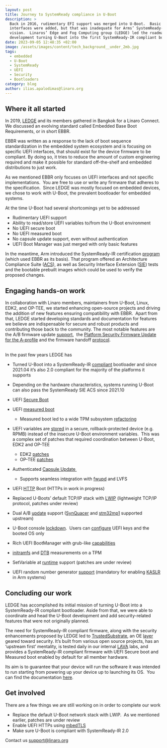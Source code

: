 ```yaml
---
layout: post
title: Journey to SystemReady compliance in U-Boot
description: >
  Back in 2016, rudimentary EFI support was merged into U-Boot.  Basic EFI
  interfaces were added, but that was inadequate for Arms’ SystemReady-IR
  vision.  Linaros’ Edge and Fog Computing group (LEDGE) led the roadmap and
  development turning U-Boot into the first SystemReady-IR compliant bootloader.
date: 2023-09-05 12:48:35 +02:00
image: /assets/images/content/tech_background__under_2mb.jpg
tags:
  - embedded
  - U-Boot
  - SystemReady
  - UEFI
  - Security
  - Bootloaders
category: blog
author: ilias.apalodimas@linaro.org
---
```

## Where it all started

In 2019, [LEDGE](https://www.linaro.org/membership/groups/#ledge) and its members gathered in Bangkok for a Linaro Connect. We discussed an evolving standard called Embedded Base Boot Requirements, or in short EBBR.  

EBBR was written as a response to the lack of boot sequence standardization in the embedded system ecosystem and is focusing on specific UEFI interfaces, that should exist for the device firmware to be compliant. By doing so, it tries to reduce the amount of custom engineering required and make it possible for standard off-the-shelf and embedded distributions to just work. 

As we mentioned EBBR only focuses on UEFI interfaces and not specific implementations.  You are free to use or write any firmware that adheres to the specification.  Since LEDGE was mostly focused on embedded devices, we chose to work with U-Boot, the prevalent bootloader for embedded systems.

At the time U-Boot had several shortcomings yet to be addressed

* Rudimentary UEFI support
* Ability to read/store UEFI variables to/from the U-Boot environment
* No UEFI secure boot
* No UEFI measured boot
* No capsule update support, even without authentication
* UEFI Boot Manager was just merged with only basic features

In the meantime, Arm introduced the SystemReady-IR certification [program](https://www.arm.com/architecture/system-architectures/systemready-certification-program/ir) (which used EBBR as its basis). That program offered an Architecture Compliance Suite ([ACS](https://github.com/ARM-software/arm-systemready)), as well as Security Interface Extension ([SIE](https://github.com/ARM-software/arm-systemready#systemready-security-interface-extension)) tests and the bootable prebuilt images which could be used to verify the proposed changes. 

## Engaging hands-on work

In collaboration with Linaro members, maintainers from U-Boot, Linux, EDK2, and OP-TEE, we started enhancing open-source projects and driving the addition of new features ensuring compatibility with EBBR.  Apart from that, LEDGE started developing standards and documentation for features we believe are indispensable for secure and robust products and contributing those back to the community. The most notable features are the A/B firmware update [support](https://gitlab.com/Linaro/trustedsubstrate/mbfw/uploads/3d0d7d11ca9874dc9115616b418aa330/mbfw.pdf),  the [Platform Security Firmware Update for the A-profile](https://documentation-service.arm.com/static/60af72bae022752339b44aa8?token=) and the firmware handoff [protocol](https://github.com/FirmwareHandoff/firmware_handoff).

\
In the past few years LEDGE has

* Turned U-Boot into a SystemReady-IR [compliant](https://www.arm.com/architecture/system-architectures/systemready-certification-program/ir) bootloader and since 2021.04 it’s also 2.0 compliant for the majority of the platforms it supports
* Depending on the hardware characteristics, systems running U-Boot can also pass the SystemReady SIE ACS since 2021.10
* UEFI [Secure Boot](https://source.denx.de/u-boot/u-boot/-/commit/4540dabdcacaea50bf874115f28adc103966d25a)
* UEFI [measured boot](https://source.denx.de/u-boot/u-boot/-/commit/c8d0fd582576ff7cc67d0053282430476201fd33)

  * Measured boot led to a wide TPM subsystem [refactoring](https://source.denx.de/u-boot/u-boot/-/commit/2c9626c463151f1c178b5855bc763978e3878954)
* UEFI variables are [stored](https://source.denx.de/u-boot/u-boot/-/commit/f042e47e8fb433a7a1f8a25d997ba0fe74e2db53) in a secure, rollback-protected device (e.g. RPMB) instead of the insecure U-Boot environment variables.  This was a complex set of patches that required coordination between U-Boot, EDK2 and OP-TEE

  * EDK2 [patches](https://github.com/tianocore/edk2-platforms/commit/daefcaae9128444f0659af91c41e495854777af9)
  * OP-TEE [patches](https://github.com/OP-TEE/optee_os/pull/3973)
* Authenticated [Capsule Update ](https://source.denx.de/u-boot/u-boot/-/commit/8d99026f06978ddf2ed72ccaed6cd3ad0887e4e5)

  * Supports seamless integration with [fwupd](https://github.com/fwupd/fwupd/commit/3747e245e5a5402eca272b7c45088e03ba965f1e) and LVFS
* UEFI [HTTP](https://source.denx.de/u-boot/u-boot/-/commit/cfbae48219fd81f6c9e1a7b5ee160cdd3005f958) Boot (HTTPs in work in progress)
* Replaced U-Boots’ default TCP/IP stack with [LWIP](https://lore.kernel.org/u-boot/20230822093614.4717-1-maxim.uvarov@linaro.org/) (lightweight TCP/IP protocol, patches under review)
* Dual A/B [update](https://source.denx.de/u-boot/u-boot/-/commit/86794052418b7aa15d94025add3082cd357a0b12) support ([SynQuacer](https://source.denx.de/u-boot/u-boot/-/commit/6b403ca4dcf4c68e2792c4e8b28e03b3cfe5db45) and [stm32mp1](https://source.denx.de/u-boot/u-boot/-/commit/a402adc664d4330b10089d81d377efaad0da3148) supported upstream)
* U-Boot console [lockdown](https://source.denx.de/u-boot/u-boot/-/commit/f076c994bfec77c9a784d15f0c6956e0132d7f90).  Users can [configure](https://source.denx.de/u-boot/u-boot/-/commit/87d791423ac69affec43dfb834965adcb0aa02e6) UEFI keys and the booted OS only
* Rich UEFI BootManager with grub-like [capabilities](https://source.denx.de/u-boot/u-boot/-/commit/cbea241e935ec754df44d5de0ad20b801f2d3f90)
* [initramfs](https://git.kernel.org/pub/scm/linux/kernel/git/torvalds/linux.git/commit/?id=566331696329c) and [DTB](https://source.denx.de/u-boot/u-boot/-/commit/aa2d3945ce6df43903d76cadde1c0669d6d5d43b) measurements on a TPM
* SetVariable at [runtime](https://lore.kernel.org/linux-efi/20230807025343.1939-2-masahisa.kojima@linaro.org/) support (patches are under review)
* UEFI random number generator [support](https://source.denx.de/u-boot/u-boot/-/commit/f552fa496c9e7) (mandatory for enabling [KASLR](https://en.wikipedia.org/wiki/Address_space_layout_randomization) in Arm systems)

## Concluding our work

LEDGE has accomplished its initial mission of turning U-Boot into a SystemReady-IR compliant bootloader. Aside from that, we were able to coordinate and head the U-Boot development and add security-related features that were not originally planned.

The need for SystemReady-IR compliant firmware, along with the security enhancements proposed by LEDGE led to [TrustedSubstrate](https://www.linaro.org/projects#automotive-iot-edge-devices_TS), an OE [layer](https://gitlab.com/Linaro/trustedsubstrate/meta-ts.git) geared toward security. It’s built from various open source projects, has an ‘upstream first’ mentality, is tested daily in our internal [LAVA](https://ledge.validation.linaro.org/) labs, and provides a SystemReady-IR compliant firmware with UEFI Secure boot and Measured boot enabled by default for all member hardware.  

Its aim is to guarantee that your device will run the software it was intended to run starting from powering up your device up to launching its OS.  You can find the documentation [here](https://trs.readthedocs.io/en/latest/firmware/index.html).

## Get involved

There are a few things we are still working on in order to complete our work

* Replace the default U-Boot network stack with LWIP.  As we mentioned earlier, patches are under review 
* Enable UEFI HTTPs using [mbedTLS](https://github.com/Mbed-TLS/mbedtls)
* Make sure U-Boot is compliant with SystemReady-IR 2.0

Contact us [support@linaro.org](mailto:support@linaro.org)